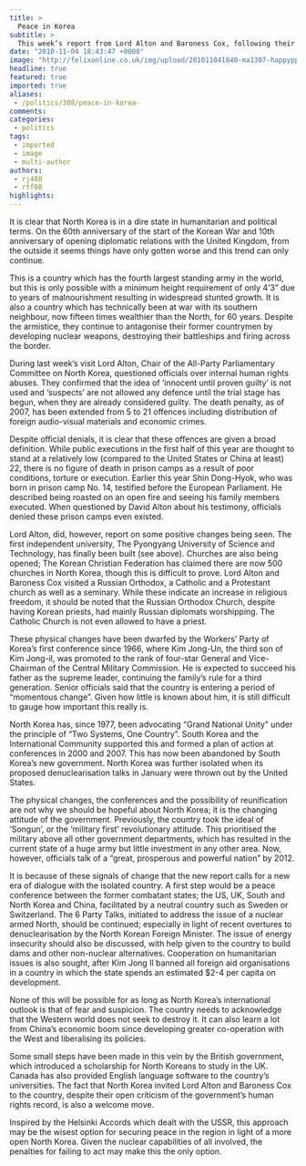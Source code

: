 ```yaml
---
title: >
  Peace in Korea
subtitle: >
  This week’s report from Lord Alton and Baroness Cox, following their latest visit to North Korea, argues that we should be building bridges, not walls with the hermit state
date: "2010-11-04 18:43:47 +0000"
image: "http://felixonline.co.uk/img/upload/201011041840-ma1307-happyppl.jpg"
headline: true
featured: true
imported: true
aliases:
 - /politics/308/peace-in-korea-
comments:
categories:
 - politics
tags:
 - imported
 - image
 - multi-author
authors:
 - rj408
 - rtf08
highlights:
---
```


It is clear that North Korea is in a dire state in humanitarian and political terms. On the 60th anniversary of the start of the Korean War and 10th anniversary of opening diplomatic relations with the United Kingdom, from the outside it seems things have only gotten worse and this trend can only continue.

This is a country which has the fourth largest standing army in the world, but this is only possible with a minimum height requirement of only 4’3” due to years of malnourishment resulting in widespread stunted growth. It is also a country which has technically been at war with its southern neighbour, now fifteen times wealthier than the North, for 60 years. Despite the armistice, they continue to antagonise their former countrymen by developing nuclear weapons, destroying their battleships and firing across the border.

During last week’s visit Lord Alton, Chair of the All-Party Parliamentary Committee on North Korea, questioned officials over internal human rights abuses. They confirmed that the idea of ‘innocent until proven guilty’ is not used and ‘suspects’ are not allowed any defence until the trial stage has begun, when they are already considered guilty. The death penalty, as of 2007, has been extended from 5 to 21 offences including distribution of foreign audio-visual materials and economic crimes.

Despite official denials, it is clear that these offences are given a broad definition. While public executions in the first half of this year are thought to stand at a relatively low (compared to the United States or China at least) 22, there is no figure of death in prison camps as a result of poor conditions, torture or execution. Earlier this year Shin Dong-Hyok, who was born in prison camp No. 14, testified before the European Parliament. He described being roasted on an open fire and seeing his family members executed. When questioned by David Alton about his testimony, officials denied these prison camps even existed.

Lord Alton, did, however, report on some positive changes being seen. The first independent university, The Pyongyang University of Science and Technology, has finally been built (see above). Churches are also being opened; The Korean Christian Federation has claimed there are now 500 churches in North Korea, though this is difficult to prove. Lord Alton and Baroness Cox visited a Russian Orthodox, a Catholic and a Protestant church as well as a seminary. While these indicate an increase in religious freedom, it should be noted that the Russian Orthodox Church, despite having Korean priests, had mainly Russian diplomats worshipping. The Catholic Church is not even allowed to have a priest.

These physical changes have been dwarfed by the Workers’ Party of Korea’s first conference since 1966, where Kim Jong-Un, the third son of Kim Jong-il, was promoted to the rank of four-star General and Vice-Chairman of the Central Military Commission. He is expected to succeed his father as the supreme leader, continuing the family’s rule for a third generation. Senior officials said that the country is entering a period of “momentous change”. Given how little is known about him, it is still difficult to gauge how important this really is.

North Korea has, since 1977, been advocating “Grand National Unity” under the principle of “Two Systems, One Country”. South Korea and the International Community supported this and formed a plan of action at conferences in 2000 and 2007. This has now been abandoned by South Korea’s new government. North Korea was further isolated when its proposed denuclearisation talks in January were thrown out by the United States.

The physical changes, the conferences and the possibility of reunification are not why we should be hopeful about North Korea; it is the changing attitude of the government. Previously, the country took the ideal of ‘Songun’, or the ‘military first’ revolutionary attitude. This prioritised the military above all other government departments, which has resulted in the current state of a huge army but little investment in any other area. Now, however, officials talk of a “great, prosperous and powerful nation” by 2012.

It is because of these signals of change that the new report calls for a new era of dialogue with the isolated country. A first step would be a peace conference between the former combatant states; the US, UK, South and North Korea and China, facilitated by a neutral country such as Sweden or Switzerland. The 6 Party Talks, initiated to address the issue of a nuclear armed North, should be continued; especially in light of recent overtures to denuclearisation by the North Korean Foreign Minister. The issue of energy insecurity should also be discussed, with help given to the country to build dams and other non-nuclear alternatives. Cooperation on humanitarian issues is also sought, after Kim Jong Il banned all foreign aid organisations in a country in which the state spends an estimated $2-4 per capita on development.

None of this will be possible for as long as North Korea’s international outlook is that of fear and suspicion. The country needs to acknowledge that the Western world does not seek to destroy it. It can also learn a lot from China’s economic boom since developing greater co-operation with the West and liberalising its policies.

Some small steps have been made in this vein by the British government, which introduced a scholarship for North Koreans to study in the UK. Canada has also provided English language software to the country’s universities. The fact that North Korea invited Lord Alton and Baroness Cox to the country, despite their open criticism of the government’s human rights record, is also a welcome move.

Inspired by the Helsinki Accords which dealt with the USSR, this approach may be the wisest option for securing peace in the region in light of a more open North Korea. Given the nuclear capabilities of all involved, the penalties for failing to act may make this the only option.
